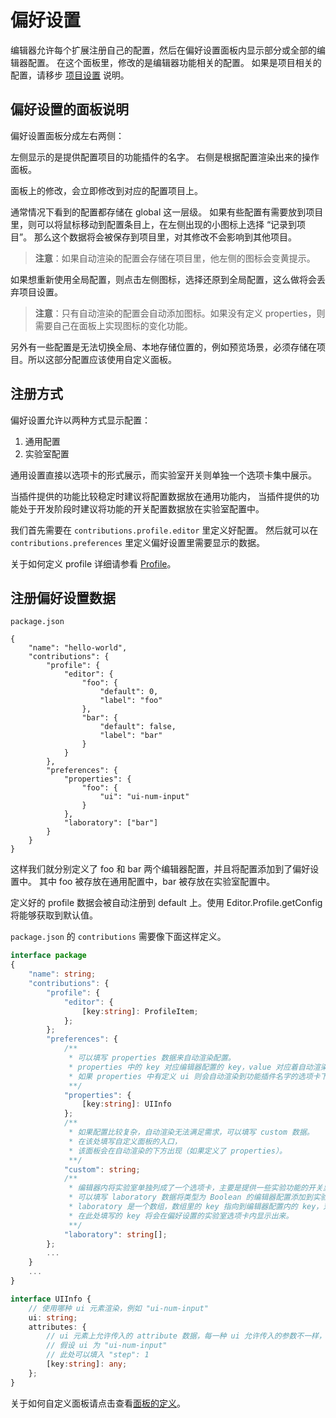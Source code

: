 # 偏好设置

编辑器允许每个扩展注册自己的配置，然后在偏好设置面板内显示部分或全部的编辑器配置。
在这个面板里，修改的是编辑器功能相关的配置。
如果是项目相关的配置，请移步 [项目设置](../project/index.md) 说明。

## 偏好设置的面板说明

偏好设置面板分成左右两侧：

左侧显示的是提供配置项目的功能插件的名字。
右侧是根据配置渲染出来的操作面板。

面板上的修改，会立即修改到对应的配置项目上。

通常情况下看到的配置都存储在 global 这一层级。
如果有些配置有需要放到项目里，则可以将鼠标移动到配置条目上，在左侧出现的小图标上选择 “记录到项目”。
那么这个数据将会被保存到项目里，对其修改不会影响到其他项目。

> **注意**：如果自动渲染的配置会存储在项目里，他左侧的图标会变黄提示。

如果想重新使用全局配置，则点击左侧图标，选择还原到全局配置，这么做将会丢弃项目设置。

> **注意**：只有自动渲染的配置会自动添加图标。如果没有定义 properties，则需要自己在面板上实现图标的变化功能。

另外有一些配置是无法切换全局、本地存储位置的，例如预览场景，必须存储在项目。所以这部分配置应该使用自定义面板。

## 注册方式

偏好设置允许以两种方式显示配置：

1. 通用配置
2. 实验室配置

通用设置直接以选项卡的形式展示，而实验室开关则单独一个选项卡集中展示。

当插件提供的功能比较稳定时建议将配置数据放在通用功能内，
当插件提供的功能处于开发阶段时建议将功能的开关配置数据放在实验室配置中。

我们首先需要在 `contributions.profile.editor` 里定义好配置。
然后就可以在 `contributions.preferences` 里定义偏好设置里需要显示的数据。

关于如何定义 profile 详细请参看 [Profile](../profile/index.md)。

## 注册偏好设置数据

`package.json`

```JSON5
{
    "name": "hello-world",
    "contributions": {
        "profile": {
            "editor": {
                "foo": {
                    "default": 0,
                    "label": "foo"
                },
                "bar": {
                    "default": false,
                    "label": "bar"
                }
            }
        },
        "preferences": {
            "properties": {
                "foo": {
                    "ui": "ui-num-input"
                }
            },
            "laboratory": ["bar"]
        }    
    }
}
```

这样我们就分别定义了 foo 和 bar 两个编辑器配置，并且将配置添加到了偏好设置中。
其中 foo 被存放在通用配置中，bar 被存放在实验室配置中。

定义好的 profile 数据会被自动注册到 default 上。使用 Editor.Profile.getConfig 将能够获取到默认值。

`package.json` 的 `contributions` 需要像下面这样定义。

```typescript
interface package
{
    "name": string;
    "contributions": {
        "profile": {
            "editor": {
                [key:string]: ProfileItem;
            };
        };
        "preferences": {
            /**
             * 可以填写 properties 数据来自动渲染配置。
             * properties 中的 key 对应编辑器配置的 key，value 对应着自动渲染需要的信息。
             * 如果 properties 中有定义 ui 则会自动渲染到功能插件名字的选项卡下。
             **/
            "properties": {
                [key:string]: UIInfo
            };
            /**
             * 如果配置比较复杂，自动渲染无法满足需求，可以填写 custom 数据。
             * 在该处填写自定义面板的入口，
             * 该面板会在自动渲染的下方出现（如果定义了 properties）。
             **/ 
            "custom": string;
            /**
             * 编辑器内将实验室单独列成了一个选项卡，主要是提供一些实验功能的开关显示。
             * 可以填写 laboratory 数据将类型为 Boolean 的编辑器配置添加到实验室开关中。
             * laboratory 是一个数组，数组里的 key 指向到编辑器配置内的 key，对应的数据的必须是 Boolean 类型的。
             * 在此处填写的 key 将会在偏好设置的实验室选项卡内显示出来。
             **/
            "laboratory": string[];
        };
        ...
    }
    ...
}
```

```typescript
interface UIInfo {
    // 使用哪种 ui 元素渲染，例如 "ui-num-input"
    ui: string;
    attributes: {
        // ui 元素上允许传入的 attribute 数据，每一种 ui 允许传入的参数不一样，详细参考 ui-kit 章节
        // 假设 ui 为 "ui-num-input"
        // 此处可以填入 "step": 1
        [key:string]: any;
    };
}
```

关于如何自定义面板请点击查看[面板的定义](../../panel/index.md)。
